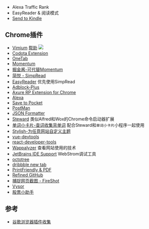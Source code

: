 * Alexa Traffic Rank
* EasyReader & 阅读模式
* [Send to Kindle](https://chrome.google.com/webstore/detail/send-to-kindle-by-klipme/ipkfnchcgalnafehpglfbommidgmalan?hl=zh-CN)

## Chrome插件
* [Vimium](https://chrome.google.com/webstore/detail/vimium/dbepggeogbaibhgnhhndojpepiihcmeb?hl=zh-CN) [帮助](http://sspai.com/27723) ![](http://cdn.sspai.com/attachment/thumbnail/2014/12/16/6d5fb6202a03c35727794fc681e0558831ce8_mw_800_wm_1_wmp_3.jpg)
* [Codota Extension](https://chrome.google.com/webstore/detail/codota/cnpdaoipdfbkpdbdpmceeejdaabiebcb)
* [OneTab](https://chrome.google.com/webstore/detail/onetab/chphlpgkkbolifaimnlloiipkdnihall)
* [Momentum](https://chrome.google.com/webstore/detail/momentum/laookkfknpbbblfpciffpaejjkokdgca)
* [掘金酱-可代替Momentum](https://chrome.google.com/webstore/detail/lecdifefmmfjnjjinhaennhdlmcaeeeb)
* [简悦 - SimpRead](https://chrome.google.com/webstore/detail/simpread-reader-view/ijllcpnolfcooahcekpamkbidhejabll)
* [EasyReader](https://chrome.google.com/webstore/detail/easyreader/boamfheepdiallipiieadpmnklbhadhc) 优先使用SimpRead
* [Adblock-Plus](https://chrome.google.com/webstore/detail/adblock-plus/cfhdojbkjhnklbpkdaibdccddilifddb)
* [Axure RP Extension for Chrome](https://chrome.google.com/webstore/detail/axure-rp-extension-for-ch/dogkpdfcklifaemcdfbildhcofnopogp)
* [Alexa](https://www.alexa.com/)
* [Save to Pocket](https://chrome.google.com/webstore/detail/save-to-pocket/niloccemoadcdkdjlinkgdfekeahmflj)
* [PostMan](https://chrome.google.com/webstore/detail/postman/fhbjgbiflinjbdggehcddcbncdddomop)
* [JSON Formatter](https://chrome.google.com/webstore/detail/json-formatter/bcjindcccaagfpapjjmafapmmgkkhgoa)
* [Steward](http://oksteward.com/) 类似Alfred和Wox的Chrome命令启动器扩展
* [单词小卡片-查词收集背单词](https://chrome.google.com/webstore/detail/单词小卡片-查词收集背单词/oegblnjiajbfeegijlnblepdodmnddbk) 配合Steward和`单词小卡片`小程序一起使用
* [Stylish-为任意网站自定义主题](https://chrome.google.com/webstore/detail/stylish-custom-themes-for/fjnbnpbmkenffdnngjfgmeleoegfcffe)
* [vue-devtools](https://chrome.google.com/webstore/detail/vuejs-devtools/nhdogjmejiglipccpnnnanhbledajbpd)
* [react-developer-tools](https://chrome.google.com/webstore/detail/react-developer-tools/fmkadmapgofadopljbjfkapdkoienihi)
* [Wappalyzer](https://www.wappalyzer.com/) 查看网站使用的技术
* [JetBrains IDE Support](https://chrome.google.com/webstore/detail/inkoiibnbpihoajgfooepihmclbhjkad) WebStrom调试工具
* [octotree](https://chrome.google.com/webstore/detail/octotree/bkhaagjahfmjljalopjnoealnfndnagc?hl=en-US)
* [dribbble new tab]()
* [PrintFriendly & PDF](https://chrome.google.com/webstore/detail/print-friendly-pdf/ohlencieiipommannpdfcmfdpjjmeolj)
* [Refined GitHub](https://chrome.google.com/webstore/detail/refined-github/hlepfoohegkhhmjieoechaddaejaokhf)
* [捕捉网页截图 - FireShot](https://chrome.google.com/webstore/detail/take-webpage-screenshots/mcbpblocgmgfnpjjppndjkmgjaogfceg?hl=zh-CN)
* [Vysor](https://chrome.google.com/webstore/detail/vysor/gidgenkbbabolejbgbpnhbimgjbffefm)
* [股票小助手](https://chrome.google.com/webstore/detail/股票小助手/pbhnnkmgakdodiillkoacilnkgonfkpe?hl=zh-CN)


## 参考
* [谷歌浏览器插件收集](http://chromecj.com/)